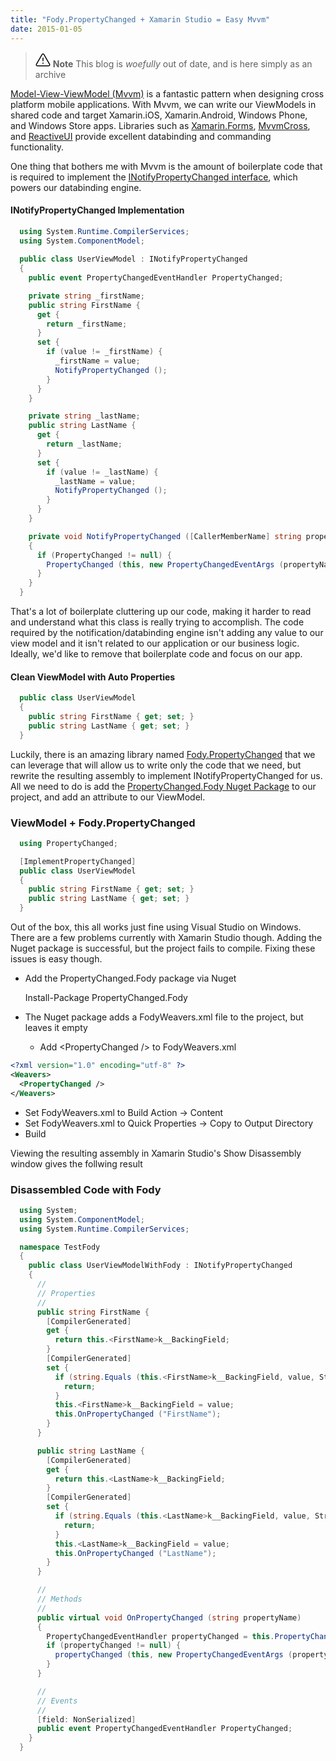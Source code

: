 ```yaml
---
title: "Fody.PropertyChanged + Xamarin Studio = Easy Mvvm"
date: 2015-01-05
---
```

> <svg xmlns="http://www.w3.org/2000/svg" viewBox="0 0 24 24" width="24" height="24"><path d="M13 17.5a1 1 0 11-2 0 1 1 0 012 0zm-.25-8.25a.75.75 0 00-1.5 0v4.5a.75.75 0 001.5 0v-4.5z"></path><path fill-rule="evenodd" d="M9.836 3.244c.963-1.665 3.365-1.665 4.328 0l8.967 15.504c.963 1.667-.24 3.752-2.165 3.752H3.034c-1.926 0-3.128-2.085-2.165-3.752L9.836 3.244zm3.03.751a1 1 0 00-1.732 0L2.168 19.499A1 1 0 003.034 21h17.932a1 1 0 00.866-1.5L12.866 3.994z"></path></svg> **Note**
> This blog is _woefully_ out of date, and is here simply as an archive

[Model-View-ViewModel (Mvvm)](http://en.wikipedia.org/wiki/Model_View_ViewModel) is a fantastic pattern when designing cross platform mobile applications. With Mvvm, we can write our ViewModels in shared code and target Xamarin.iOS, Xamarin.Android, Windows Phone, and Windows Store apps. Libraries such as [Xamarin.Forms](http://developer.xamarin.com/guides/cross-platform/xamarin-forms/), [MvvmCross](https://github.com/MvvmCross/MvvmCross), and [ReactiveUI](http://www.reactiveui.net/) provide excellent databinding and commanding functionality.

One thing that bothers me with Mvvm is the amount of boilerplate code that is required to implement the [INotifyPropertyChanged interface](http://msdn.microsoft.com/en-us/library/system.componentmodel.inotifypropertychanged.aspx), which powers our databinding engine.

#### INotifyPropertyChanged Implementation

```csharp
  using System.Runtime.CompilerServices;
  using System.ComponentModel;
  
  public class UserViewModel : INotifyPropertyChanged
  {
    public event PropertyChangedEventHandler PropertyChanged;

    private string _firstName;
    public string FirstName {
      get { 
        return _firstName; 
      }
      set {
        if (value != _firstName) {
          _firstName = value;
          NotifyPropertyChanged ();
        }
      }
    }

    private string _lastName;
    public string LastName {
      get { 
        return _lastName; 
      }
      set {
        if (value != _lastName) {
          _lastName = value;
          NotifyPropertyChanged ();
        }
      }
    }

    private void NotifyPropertyChanged ([CallerMemberName] string propertyName = "")
    {
      if (PropertyChanged != null) {
        PropertyChanged (this, new PropertyChangedEventArgs (propertyName));
      }
    }
  }
```

That's a lot of boilerplate cluttering up our code, making it harder to read and understand what this class is really trying to accomplish. The code required by the notification/databinding engine isn't adding any value to our view model and it isn't related to our application or our business logic. Ideally, we'd like to remove that boilerplate code and focus on our app.  

#### Clean ViewModel with Auto Properties

```csharp
  public class UserViewModel
  {
    public string FirstName { get; set; }
    public string LastName { get; set; }
  }
```

Luckily, there is an amazing library named [Fody.PropertyChanged](https://github.com/Fody/PropertyChanged) that we can leverage that will allow us to write only the code that we need, but rewrite the resulting assembly to implement INotifyPropertyChanged for us. All we need to do is add the [PropertyChanged.Fody Nuget Package](http://www.nuget.org/packages/PropertyChanged.Fody/) to our project, and add an attribute to our ViewModel.

### ViewModel + Fody.PropertyChanged

```csharp
  using PropertyChanged;

  [ImplementPropertyChanged]
  public class UserViewModel
  {
    public string FirstName { get; set; }
    public string LastName { get; set; }
  }
```

Out of the box, this all works just fine using Visual Studio on Windows. There are a few problems currently with Xamarin Studio though. Adding the Nuget package is successful, but the project fails to compile. Fixing these issues is easy though.


- Add the PropertyChanged.Fody package via Nuget

    Install-Package PropertyChanged.Fody

- The Nuget package adds a FodyWeavers.xml file to the project, but leaves it empty
  - Add &lt;PropertyChanged /&gt; to FodyWeavers.xml
  
```xml
<?xml version="1.0" encoding="utf-8" ?>
<Weavers>
  <PropertyChanged />
</Weavers>
```

- Set FodyWeavers.xml to Build Action -> Content
- Set FodyWeavers.xml to Quick Properties -> Copy to Output Directory
- Build

Viewing the resulting assembly in Xamarin Studio's Show Disassembly window gives the follwing result

### Disassembled Code with Fody

```csharp
  using System;
  using System.ComponentModel;
  using System.Runtime.CompilerServices;

  namespace TestFody
  {
    public class UserViewModelWithFody : INotifyPropertyChanged
    {
      //
      // Properties
      //
      public string FirstName {
        [CompilerGenerated]
        get {
          return this.<FirstName>k__BackingField;
        }
        [CompilerGenerated]
        set {
          if (string.Equals (this.<FirstName>k__BackingField, value, StringComparison.Ordinal)) {
            return;
          }
          this.<FirstName>k__BackingField = value;
          this.OnPropertyChanged ("FirstName");
        }
      }

      public string LastName {
        [CompilerGenerated]
        get {
          return this.<LastName>k__BackingField;
        }
        [CompilerGenerated]
        set {
          if (string.Equals (this.<LastName>k__BackingField, value, StringComparison.Ordinal)) {
            return;
          }
          this.<LastName>k__BackingField = value;
          this.OnPropertyChanged ("LastName");
        }
      }

      //
      // Methods
      //
      public virtual void OnPropertyChanged (string propertyName)
      {
        PropertyChangedEventHandler propertyChanged = this.PropertyChanged;
        if (propertyChanged != null) {
          propertyChanged (this, new PropertyChangedEventArgs (propertyName));
        }
      }

      //
      // Events
      //
      [field: NonSerialized]
      public event PropertyChangedEventHandler PropertyChanged;
    }
  }
```
